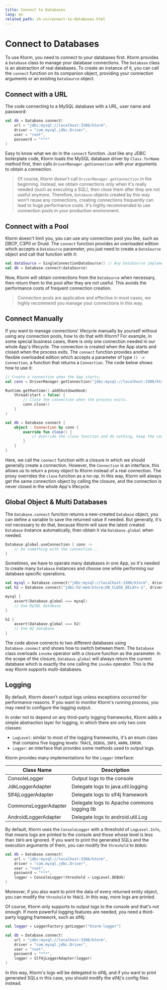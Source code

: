 ```yaml
---
title: Connect to Databases
lang: en
related_path: zh-cn/connect-to-databases.html
---
```


# Connect to Databases

To use Ktorm, you need to connect to your databases first. Ktorm provides a `Database` class to manage your database connections. The `Database` class is an abstraction of real databases. To create an instance of it, you can call the `connect` function on its companion object, providing your connection arguments or an existing `DataSource` object. 

## Connect with a URL

The code connecting to a MySQL database with a URL, user name and password: 

````kotlin
val db = Database.connect(
    url = "jdbc:mysql://localhost:3306/ktorm", 
    driver = "com.mysql.jdbc.Driver", 
    user = "root", 
    password = "***"
)
````

Easy to know what we do in the `connect` function. Just like any JDBC boilerplate code, Ktorm loads the MySQL database driver by `Class.forName` method first, then calls `DriverManager.getConnection` with your arguments to obtain a connection. 

> Of course, Ktorm doesn't call `DriverManager.getConnection` in the beginning. Instead, we obtain connections only when it's really needed (such as executing a SQL), then close them after they are not useful anymore. Therefore, `Database` objects created by this way won't reuse any connections, creating connections frequently can lead to huge performance costs. It's highly recommended to use connection pools in your production environment. 

## Connect with a Pool

Ktorm doesn't limit you, you can use any connection pool you like, such as DBCP, C3P0 or Druid. The `connect` function provides an overloaded edition which accepts a `DataSource` parameter, you just need to create a `DataSource` object and call that function with it: 

````kotlin
val dataSource = SingleConnectionDataSource() // Any DataSource implementation is OK. 
val db = Database.connect(dataSource)
````

Now, Ktorm will obtain connections from the `DataSource` when necessary, then return them to the pool after they are not useful. This avoids the performance costs of frequent connection creation. 

> Connection pools are applicative and effective in most cases, we highly recommend you manage your connections in this way. 

## Connect Manually

If you want to manage connections' lifecycle manually by yourself without using any connection pools, how to do that with Ktorm? For example, in some special business cases, there is only one connection needed in our whole App's lifecycle. The connection is created when the App starts and closed when the process exits. The `connect` function provides another flexible overloaded edition which accepts a parameter of type `() -> Connection`, a function that returns a `Connection`. The code below shows how to use it: 

````kotlin
// Create a connection when the App starts. 
val conn = DriverManager.getConnection("jdbc:mysql://localhost:3306/ktorm")

Runtime.getRuntime().addShutdownHook(
    thread(start = false) {
        // Close the connection when the process exits. 
        conn.close()
    }
)

val db = Database.connect {
    object : Connection by conn {
        override fun close() {
            // Override the close function and do nothing, keep the connection open. 
        }
    }
}
````

Here, we call the `connect` function with a closure in which we should generally create a connection. However, the `Connection` is an interface, this allows us to return a proxy object to Ktorm instead of a real connection. The proxy overrides the `close` function as a no-op. In this way, Ktorm will always get the same connection object by calling the closure, and the connection is never closed in the whole App's lifecycle. 

## Global Object & Multi Databases

The `Database.connect` function returns a new-created `Database` object, you can define a variable to save the returned value if needed. But generally, it's not necessary to do that, because Ktorm will save the latest created `Database` instance automatically, then obtain it via `Database.global` when needed. 

````kotlin
Database.global.useConnection { conn -> 
    // Do something with the connection...
}
````

Sometimes, we have to operate many databases in one App, so it's needed to create many `Database` instances and choose one while performing our database specific operations. 

```kotlin
val mysql = Database.connect("jdbc:mysql://localhost:3306/ktorm", driver = "com.mysql.jdbc.Driver")
val h2 = Database.connect("jdbc:h2:mem:ktorm;DB_CLOSE_DELAY=-1", driver = "org.h2.Driver")

mysql {
    assert(Database.global === mysql)
    // Use MySQL database
}

h2 {
    assert(Database.global === h2)
    // Use H2 database
}
```

The code above connects to two different databases using `Database.connect` and shows how to switch between them. The `Database` class overloads `invoke` operator with a closure function as the parameter. In the scope of the closure, `Database.global` will always return the current database which is exactly the one calling the `invoke` operator. This is the way Ktorm supports multi-databases. 

## Logging

By default, Ktorm doesn't output logs unless exceptions occurred for performance reasons. If you want to monitor Ktorm's running process, you may need to configure the logging output. 

In order not to depend on any third-party logging frameworks, Ktorm adds a simple abstraction layer for logging, in which there are only two core classes: 

- `LogLevel`: similar to most of the logging frameworks, it's an enum class that contains five logging levels: `TRACE`, `DEBUG`, `INFO`, `WARN`, `ERROR`.
- `Logger`: an interface that provides some methods used to output logs.

Ktorm provides many implementations for the `Logger` interface: 

| Class Name           | Description                                  |
| -------------------- | -------------------------------------------- |
| ConsoleLogger        | Output logs to the console                    |
| JdkLoggerAdapter     | Delegate logs to java.util.logging           |
| Slf4jLoggerAdapter   | Delegate logs to slf4j framework             |
| CommonsLoggerAdapter | Delegate logs to  Apache commons logging lib |
| AndroidLoggerAdapter | Delegate logs to android.util.Log            |

By default, Ktorm uses the `ConsoleLogger` with a threshold of `LogLevel.Info`, that means logs are printed to the console and those whose level is less than `INFO` are ignored. If you want to print the generated SQLs and the execution arguments of them, you can modify the `threshold` to `DEBUG`: 

```kotlin
val db = Database.connect(
    url = "jdbc:mysql://localhost:3306/ktorm", 
    driver = "com.mysql.jdbc.Driver", 
    user = "root", 
    password = "***",
    logger = ConsoleLogger(threshold = LogLevel.DEBUG)
)
```

Moreover, if you also want to print the data of every returned entity object, you can modify the `threshold` to `TRACE`. In this way, more logs are printed. 

Of course, Ktorm only supports to output logs to the console and that's not enough. If more powerful logging features are needed, you need a third-party logging framework, such as slf4j: 

```kotlin
val logger = LoggerFactory.getLogger("ktorm-logger")

val db = Database.connect(
    url = "jdbc:mysql://localhost:3306/ktorm", 
    driver = "com.mysql.jdbc.Driver", 
    user = "root", 
    password = "***",
    logger = Slf4jLoggerAdapter(logger)
)
```

In this way, Ktorm's logs will be delegated to slf4j, and if you want to print generated SQLs in this case, you should modify the slf4j's config files instead.